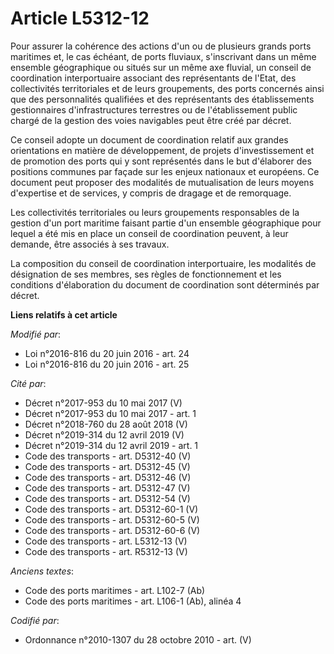 # Article L5312-12

Pour assurer la cohérence des actions d'un ou de plusieurs grands ports maritimes et, le cas échéant, de ports fluviaux,
s'inscrivant dans un même ensemble géographique ou situés sur un même axe fluvial, un conseil de coordination interportuaire
associant des représentants de l'Etat, des collectivités territoriales et de leurs groupements, des ports concernés ainsi que
des personnalités qualifiées et des représentants des établissements gestionnaires d'infrastructures terrestres ou de
l'établissement public chargé de la gestion des voies navigables peut être créé par décret.

Ce conseil adopte un document de coordination relatif aux grandes orientations en matière de développement, de projets
d'investissement et de promotion des ports qui y sont représentés dans le but d'élaborer des positions communes par façade
sur les enjeux nationaux et européens. Ce document peut proposer des modalités de mutualisation de leurs moyens d'expertise
et de services, y compris de dragage et de remorquage.

Les collectivités territoriales ou leurs groupements responsables de la gestion d'un port maritime faisant partie d'un
ensemble géographique pour lequel a été mis en place un conseil de coordination peuvent, à leur demande, être associés à ses
travaux.

La composition du conseil de coordination interportuaire, les modalités de désignation de ses membres, ses règles de
fonctionnement et les conditions d'élaboration du document de coordination sont déterminés par décret.

**Liens relatifs à cet article**

_Modifié par_:

  - Loi n°2016-816 du 20 juin 2016 - art. 24
  - Loi n°2016-816 du 20 juin 2016 - art. 25

_Cité par_:

  - Décret n°2017-953 du 10 mai 2017 (V)
  - Décret n°2017-953 du 10 mai 2017 - art. 1
  - Décret n°2018-760 du 28 août 2018 (V)
  - Décret n°2019-314 du 12 avril 2019 (V)
  - Décret n°2019-314 du 12 avril 2019 - art. 1
  - Code des transports - art. D5312-40 (V)
  - Code des transports - art. D5312-45 (V)
  - Code des transports - art. D5312-46 (V)
  - Code des transports - art. D5312-47 (V)
  - Code des transports - art. D5312-54 (V)
  - Code des transports - art. D5312-60-1 (V)
  - Code des transports - art. D5312-60-5 (V)
  - Code des transports - art. D5312-60-6 (V)
  - Code des transports - art. L5312-13 (V)
  - Code des transports - art. R5312-13 (V)

_Anciens textes_:

  - Code des ports maritimes - art. L102-7 (Ab)
  - Code des ports maritimes - art. L106-1 (Ab), alinéa 4

_Codifié par_:

  - Ordonnance n°2010-1307 du 28 octobre 2010 - art. (V)
